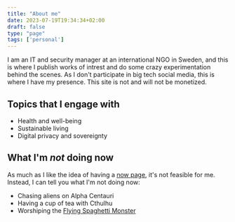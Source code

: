 ```yaml
---
title: "About me"
date: 2023-07-19T19:34:34+02:00
draft: false
type: "page"
tags: ['personal']
---
```


I am an IT and security manager at an international NGO in Sweden, and this is where I publish works of intrest and do some crazy experimentation behind the scenes. As I don't participate in big tech social media, this is where I have my presence. This site is not and will not be monetized.

## Topics that I engage with
- Health and well-being
- Sustainable living
- Digital privacy and sovereignty

## What I'm *not* doing now
As much as I like the idea of having a [now page](https://nownownow.com/about), it's not feasible for me. Instead, I can tell you what I'm not doing now:
- Chasing aliens on Alpha Centauri
- Having a cup of tea with Cthulhu
- Worshiping the [Flying Spaghetti Monster](https://en.wikipedia.org/wiki/Flying_Spaghetti_Monster)

